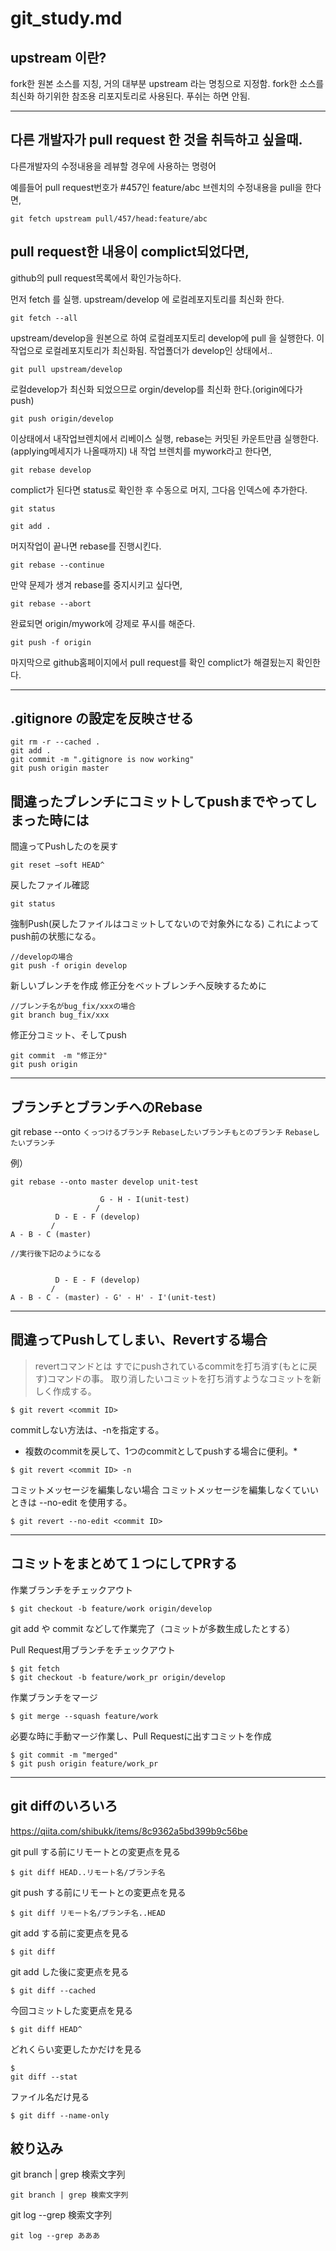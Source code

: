 # git_study.md  

## upstream 이란?
fork한 원본 소스를 지칭, 거의 대부분 upstream 라는 명칭으로 지정함.
fork한 소스를 최신화 하기위한 참조용 리포지토리로 사용된다. 푸쉬는 하면 안됨.

---

## 다른 개발자가 pull request 한 것을 취득하고 싶을때.
다른개발자의 수정내용을 레뷰할 경우에 사용하는 명령어

예를들어 
pull request번호가 #457인 feature/abc 브렌치의 수정내용을 pull을 한다면,

```
git fetch upstream pull/457/head:feature/abc
```


## pull request한 내용이 complict되었다면,
github의 pull request목록에서 확인가능하다.

먼저 fetch 를 실행. upstream/develop 에 로컬레포지토리를 최신화 한다.

```
git fetch --all
```

upstream/develop을 원본으로 하여 로컬레포지토리 develop에 pull 을 실행한다.
이 작업으로 로컬레포지토리가 최신화됨. 작업폴더가 develop인 상태에서..

```
git pull upstream/develop
```

로컬develop가 최신화 되었으므로 orgin/develop를 최신화 한다.(origin에다가 push)

```
git push origin/develop
```

이상태에서 내작업브렌치에서 리베이스 실행, rebase는 커밋된 카운트만큼 실행한다.
(applying메세지가 나올때까지)
내 작업 브렌치를 mywork라고 한다면,

```
git rebase develop
```

complict가 된다면 status로 확인한 후 수동으로 머지, 그다음 인덱스에 추가한다.

```
git status

```
```
git add .
```

머지작업이 끝나면 rebase를 진행시킨다.

```
git rebase --continue
```

만약 문제가 생겨 rebase를 중지시키고 싶다면,

```
git rebase --abort
```

완료되면 origin/mywork에 강제로 푸시를 해준다.

```
git push -f origin
```

마지막으로 github홈페이지에서 pull request를 확인 complict가 해결됬는지 확인한다.



---

## .gitignore の設定を反映させる

```
git rm -r --cached .
git add .
git commit -m ".gitignore is now working"
git push origin master
```

## 間違ったブレンチにコミットしてpushまでやってしまった時には

間違ってPushしたのを戻す

```
git reset —soft HEAD^
```

戻したファイル確認

```
git status
```

強制Push(戻したファイルはコミットしてないので対象外になる)
これによってpush前の状態になる。

```
//developの場合
git push -f origin develop
```

新しいブレンチを作成
修正分をベットブレンチへ反映するために

```
//ブレンチ名がbug_fix/xxxの場合
git branch bug_fix/xxx
```

修正分コミット、そしてpush

```
git commit　-m "修正分"
git push origin
```

---

## ブランチとブランチへのRebase

git rebase --onto `くっつけるブランチ` `Rebaseしたいブランチもとのブランチ` `Rebaseしたいブランチ`

例）
```
git rebase --onto master develop unit-test

                    G - H - I(unit-test)
                   /
          D - E - F (develop)
         /
A - B - C (master)

//実行後下記のようになる


          D - E - F (develop)
         /         
A - B - C - (master) - G' - H' - I'(unit-test)

```

---

## 間違ってPushしてしまい、Revertする場合

> revertコマンドとは
> すでにpushされているcommitを打ち消す(もとに戻す)コマンドの事。
> 取り消したいコミットを打ち消すようなコミットを新しく作成する。

```
$ git revert <commit ID>
```

commitしない方法は、-nを指定する。
* 複数のcommitを戻して、1つのcommitとしてpushする場合に便利。*

```
$ git revert <commit ID> -n
```

コミットメッセージを編集しない場合
コミットメッセージを編集しなくていいときは --no-edit を使用する。

```
$ git revert --no-edit <commit ID>
```

---

## コミットをまとめて１つにしてPRする

作業ブランチをチェックアウト

```
$ git checkout -b feature/work origin/develop 
```

git add や commit などして作業完了（コミットが多数生成したとする）

Pull Request用ブランチをチェックアウト

```
$ git fetch
$ git checkout -b feature/work_pr origin/develop
```

作業ブランチをマージ

```
$ git merge --squash feature/work
```

必要な時に手動マージ作業し、Pull Requestに出すコミットを作成

```
$ git commit -m "merged"
$ git push origin feature/work_pr
```

---

## git diffのいろいろ

https://qiita.com/shibukk/items/8c9362a5bd399b9c56be

git pull する前にリモートとの変更点を見る

```
$ git diff HEAD..リモート名/ブランチ名
```

git push する前にリモートとの変更点を見る

```
$ git diff リモート名/ブランチ名..HEAD
```

git add する前に変更点を見る

```
$ git diff
```

git add した後に変更点を見る

```
$ git diff --cached
```

今回コミットした変更点を見る

```
$ git diff HEAD^
```

どれくらい変更したかだけを見る

```
$
git diff --stat
```

ファイル名だけ見る

```
$ git diff --name-only
```

## 絞り込み

git branch | grep 検索文字列

```
git branch | grep 検索文字列
```
 
git log --grep 検索文字列
 
```
git log --grep あああ
```
 
